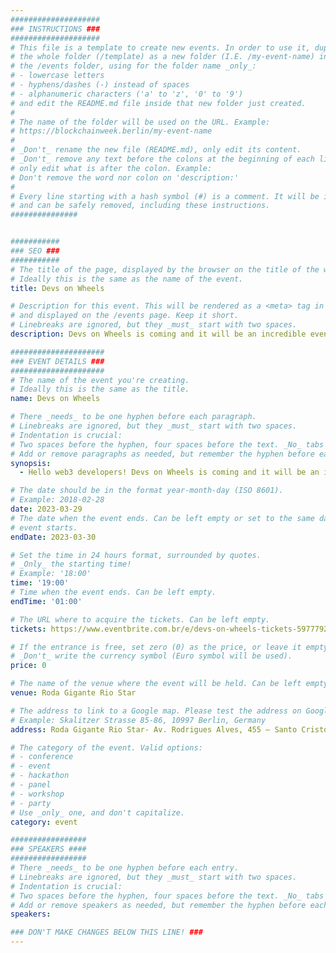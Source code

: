 ```yaml
---
####################
### INSTRUCTIONS ###
####################
# This file is a template to create new events. In order to use it, duplicate
# the whole folder (/template) as a new folder (I.E. /my-event-name) inside of
# the /events folder, using for the folder name _only_:
# - lowercase letters
# - hyphens/dashes (-) instead of spaces
# - alphanumeric characters ('a' to 'z', '0' to '9')
# and edit the README.md file inside that new folder just created.
#
# The name of the folder will be used on the URL. Example:
# https://blockchainweek.berlin/my-event-name
#
# _Don't_ rename the new file (README.md), only edit its content.
# _Don't_ remove any text before the colons at the beginning of each line,
# only edit what is after the colon. Example:
# Don't remove the word nor colon on 'description:'
#
# Every line starting with a hash symbol (#) is a comment. It will be ignored
# and can be safely removed, including these instructions.
###############


###########
### SEO ###
###########
# The title of the page, displayed by the browser on the title of the window.
# Ideally this is the same as the name of the event.
title: Devs on Wheels

# Description for this event. This will be rendered as a <meta> tag in the HTML,
# and displayed on the /events page. Keep it short.
# Linebreaks are ignored, but they _must_ start with two spaces.
description: Devs on Wheels is coming and it will be an incredible event that you can't miss.

#####################
### EVENT DETAILS ###
#####################
# The name of the event you're creating.
# Ideally this is the same as the title.
name: Devs on Wheels

# There _needs_ to be one hyphen before each paragraph.
# Linebreaks are ignored, but they _must_ start with two spaces.
# Indentation is crucial:
# Two spaces before the hyphen, four spaces before the text. _No_ tabs allowed.
# Add or remove paragraphs as needed, but remember the hyphen before each entry.
synopsis:
  - Hello web3 developers! Devs on Wheels is coming and it will be an incredible event that you can't miss. Mark your calendar - March 29th at 7pm at the Rio de Janeiro Ferris Wheel. It will be a night full of learning and networking for the web3 developer community. We will have an introductory talk about the Developer DAO, a talk with the Brazilian community, and a talk from Polygon about zkEVM, so you can stay on top of all the industry news. And it doesn't stop there! After the talks, we will have a party for you to relax and meet other developers. It will be a memorable night that you can't miss. Sign up now and be part of this great web3 developer event. Don't forget to share with your friends, they can't miss this opportunity.

# The date should be in the format year-month-day (ISO 8601).
# Example: 2018-02-28
date: 2023-03-29
# The date when the event ends. Can be left empty or set to the same day the
# event starts.
endDate: 2023-03-30

# Set the time in 24 hours format, surrounded by quotes.
# _Only_ the starting time!
# Example: '18:00'
time: '19:00'
# Time when the event ends. Can be left empty.
endTime: '01:00'

# The URL where to acquire the tickets. Can be left empty.
tickets: https://www.eventbrite.com.br/e/devs-on-wheels-tickets-597779202687

# If the entrance is free, set zero (0) as the price, or leave it empty.
# _Don't_ write the currency symbol (Euro symbol will be used).
price: 0

# The name of the venue where the event will be held. Can be left empty.
venue: Roda Gigante Rio Star

# The address to link to a Google map. Please test the address on Google Maps.
# Example: Skalitzer Strasse 85-86, 10997 Berlin, Germany
address: Roda Gigante Rio Star- Av. Rodrigues Alves, 455 – Santo Cristo

# The category of the event. Valid options:
# - conference
# - event
# - hackathon
# - panel
# - workshop
# - party
# Use _only_ one, and don't capitalize.
category: event

#################
### SPEAKERS ####
#################
# There _needs_ to be one hyphen before each entry.
# Linebreaks are ignored, but they _must_ start with two spaces.
# Indentation is crucial:
# Two spaces before the hyphen, four spaces before the text. _No_ tabs allowed.
# Add or remove speakers as needed, but remember the hyphen before each entry.
speakers:

### DON'T MAKE CHANGES BELOW THIS LINE! ###
---
```


<!-- ### DON'T MAKE CHANGES BELOW THIS LINE! ### -->

<Event-Content/>
